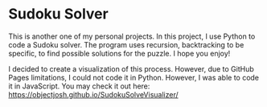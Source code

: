 Sudoku Solver
==================
This is another one of my personal projects. In this project, I use Python to code a Sudoku solver. The program uses recursion, backtracking to be specific, to find possible solutions for the puzzle. I hope you enjoy!

I decided to create a visualization of this process. However, due to GitHub Pages limitations, I could not code it in Python. However, I was able to code it in JavaScript. You may check it out here: https://objectjosh.github.io/SudokuSolveVisualizer/
